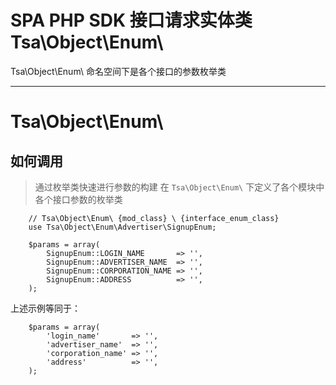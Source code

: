 # SPA PHP SDK 接口请求实体类 Tsa\Object\Enum\

Tsa\Object\Enum\ 命名空间下是各个接口的参数枚举类

---

# Tsa\Object\Enum\

## 如何调用

> 通过枚举类快速进行参数的构建
> 在 `Tsa\Object\Enum\` 下定义了各个模块中各个接口参数的枚举类

```
    // Tsa\Object\Enum\ {mod_class} \ {interface_enum_class}
    use Tsa\Object\Enum\Advertiser\SignupEnum;

    $params = array(
        SignupEnum::LOGIN_NAME       => '',
        SignupEnum::ADVERTISER_NAME  => '',
        SignupEnum::CORPORATION_NAME => '',
        SignupEnum::ADDRESS          => '',
    );
```

上述示例等同于：

```
    $params = array(
        'login_name'       => '',
        'advertiser_name'  => '',
        'corporation_name' => '',
        'address'          => '',
    );
```